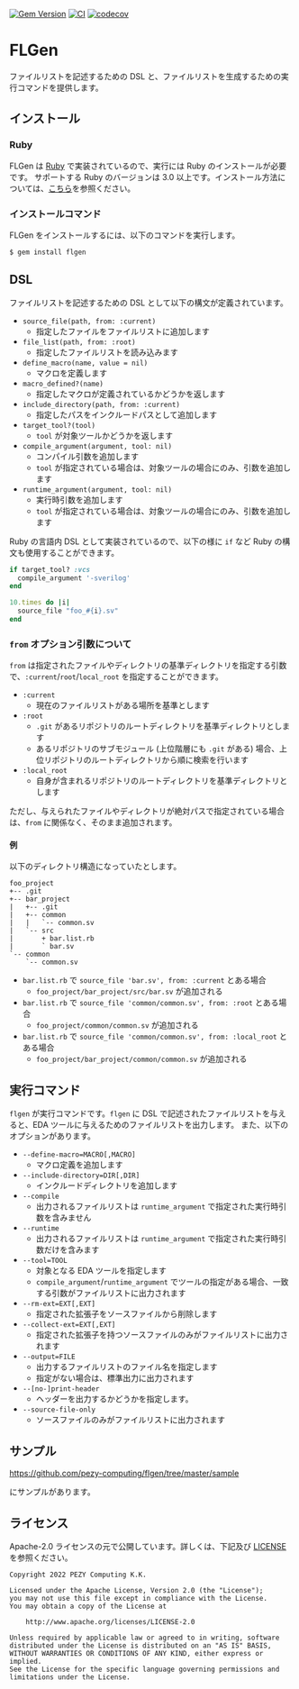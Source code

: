 [![Gem Version](https://badge.fury.io/rb/flgen.svg)](https://badge.fury.io/rb/flgen)
[![CI](https://github.com/pezy-computing/flgen/actions/workflows/ci.yml/badge.svg)](https://github.com/pezy-computing/flgen/actions/workflows/ci.yml)
[![codecov](https://codecov.io/github/pezy-computing/flgen/branch/master/graph/badge.svg?token=P5JSMPRV3J)](https://codecov.io/github/pezy-computing/flgen)

# FLGen

ファイルリストを記述するための DSL と、ファイルリストを生成するための実行コマンドを提供します。

## インストール

### Ruby

FLGen は [Ruby](https://www.ruby-lang.org) で実装されているので、実行には Ruby のインストールが必要です。
サポートする Ruby のバージョンは 3.0 以上です。インストール方法については、[こちら](https://www.ruby-lang.org/en/downloads/)を参照ください。

### インストールコマンド

FLGen をインストールするには、以下のコマンドを実行します。

```
$ gem install flgen
```

## DSL

ファイルリストを記述するための DSL として以下の構文が定義されています。

* `source_file(path, from: :current)`
    * 指定したファイルをファイルリストに追加します
* `file_list(path, from: :root)`
    * 指定したファイルリストを読み込みます
* `define_macro(name, value = nil)`
    * マクロを定義します
* `macro_defined?(name)`
    * 指定したマクロが定義されているかどうかを返します
* `include_directory(path, from: :current)`
    * 指定したパスをインクルードパスとして追加します
* `target_tool?(tool)`
    * `tool` が対象ツールかどうかを返します
* `compile_argument(argument, tool: nil)`
    * コンパイル引数を追加します
    * `tool` が指定されている場合は、対象ツールの場合にのみ、引数を追加します
* `runtime_argument(argument, tool: nil)`
    * 実行時引数を追加します
    * `tool` が指定されている場合は、対象ツールの場合にのみ、引数を追加します

Ruby の言語内 DSL として実装されているので、以下の様に `if` など Ruby の構文も使用することができます。

```ruby
if target_tool? :vcs
  compile_argument '-sverilog'
end

10.times do |i|
  source_file "foo_#{i}.sv"
end
```

### `from` オプション引数について

`from` は指定されたファイルやディレクトリの基準ディレクトリを指定する引数で、`:current`/`root`/`local_root` を指定することができます。

* `:current`
    * 現在のファイルリストがある場所を基準とします
* `:root`
    * `.git` があるリポジトリのルートディレクトリを基準ディレクトリとします
    * あるリポジトリのサブモジュール (上位階層にも `.git` がある) 場合、上位リポジトリのルートディレクトリから順に検索を行います
* `:local_root`
    * 自身が含まれるリポジトリのルートディレクトリを基準ディレクトリとします

ただし、与えられたファイルやディレクトリが絶対パスで指定されている場合は、`from` に関係なく、そのまま追加されます。

#### 例

以下のディレクトリ構造になっていたとします。

```
foo_project
+-- .git
+-- bar_project
|   +-- .git
|   +-- common
|   |   `-- common.sv
|   `-- src
|       + bar.list.rb
|       ` bar.sv
`-- common
    `-- common.sv
```

* `bar.list.rb` で `source_file 'bar.sv', from: :current` とある場合
    * `foo_project/bar_project/src/bar.sv` が追加される
* `bar.list.rb` で `source_file 'common/common.sv', from: :root` とある場合
    * `foo_project/common/common.sv` が追加される
* `bar.list.rb` で `source_file 'common/common.sv', from: :local_root` とある場合
    * `foo_project/bar_project/common/common.sv` が追加される

## 実行コマンド

`flgen` が実行コマンドです。`flgen` に DSL で記述されたファイルリストを与えると、EDA ツールに与えるためのファイルリストを出力します。
また、以下のオプションがあります。

* `--define-macro=MACRO[,MACRO]`
    * マクロ定義を追加します
* `--include-directory=DIR[,DIR]`
    * インクルードディレクトリを追加します
* `--compile`
    * 出力されるファイルリストは `runtime_argument` で指定された実行時引数を含みません
* `--runtime`
    * 出力されるファイルリストは `runtime_argument` で指定された実行時引数だけを含みます
* `--tool=TOOL`
    * 対象となる EDA ツールを指定します
    * `compile_argument`/`runtime_argument` でツールの指定がある場合、一致する引数がファイルリストに出力されます
* `--rm-ext=EXT[,EXT]`
    * 指定された拡張子をソースファイルから削除します
* `--collect-ext=EXT[,EXT]`
    * 指定された拡張子を持つソースファイルのみがファイルリストに出力されます
* `--output=FILE`
    * 出力するファイルリストのファイル名を指定します
    * 指定がない場合は、標準出力に出力されます
* `--[no-]print-header`
    * ヘッダーを出力するかどうかを指定します。
* `--source-file-only`
    * ソースファイルのみがファイルリストに出力されます

## サンプル

https://github.com/pezy-computing/flgen/tree/master/sample

にサンプルがあります。

## ライセンス

Apache-2.0 ライセンスの元で公開しています。詳しくは、下記及び [LICENSE](LICENSE) を参照ください。

    Copyright 2022 PEZY Computing K.K.

    Licensed under the Apache License, Version 2.0 (the "License");
    you may not use this file except in compliance with the License.
    You may obtain a copy of the License at

        http://www.apache.org/licenses/LICENSE-2.0

    Unless required by applicable law or agreed to in writing, software
    distributed under the License is distributed on an "AS IS" BASIS,
    WITHOUT WARRANTIES OR CONDITIONS OF ANY KIND, either express or implied.
    See the License for the specific language governing permissions and
    limitations under the License.

